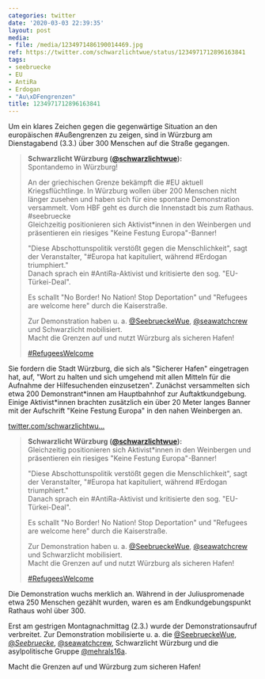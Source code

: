 ```yaml
---
categories: twitter
date: '2020-03-03 22:39:35'
layout: post
media:
- file: /media/1234971486190014469.jpg
ref: https://twitter.com/schwarzlichtwue/status/1234971712896163841
tags:
- seebruecke
- EU
- AntiRa
- Erdogan
- "Au\xDFengrenzen"
title: 1234971712896163841
---
```

Um ein klares Zeichen gegen die gegenwärtige Situation an den europäischen #Außengrenzen zu zeigen, sind in Würzburg am Dienstagabend (3.3.) über 300 Menschen auf die Straße gegangen.   
> <b>Schwarzlicht Würzburg ([@schwarzlichtwue](https://twitter.com/schwarzlichtwue)):</b>  
>Spontandemo in Würzburg!  
>  
>  
>  
>An der griechischen Grenze bekämpft die #EU aktuell Kriegsflüchtlinge. In Würzburg wollen über 200 Menschen nicht länger zusehen und haben sich für eine spontane Demonstration versammelt. Vom HBF geht es durch die Innenstadt bis zum Rathaus. #seebruecke    
>Gleichzeitig positionieren sich Aktivist\*innen in den Weinbergen und präsentieren ein riesiges "Keine Festung Europa"-Banner!  
>  
>  
>  
>"Diese Abschottunspolitik verstößt gegen die Menschlichkeit", sagt der Veranstalter, "#Europa hat kapituliert, während #Erdogan triumphiert."    
>Danach sprach ein #AntiRa-Aktivist und kritisierte den sog. "EU-Türkei-Deal".  
>  
>  
>  
>Es schallt "No Border! No Nation! Stop Deportation" und "Refugees are welcome here" durch die Kaiserstraße.  
>  
>  
>  
>Zur Demonstration haben u. a. [@SeebrueckeWue](https://twitter.com/SeebrueckeWue), [@seawatchcrew](https://twitter.com/seawatchcrew) und Schwarzlicht mobilisiert.    
>Macht die Grenzen auf und nutzt Würzburg als sicheren Hafen!  
>  
>[#RefugeesWelcome](/t/refugeeswelcome)   


Sie fordern die Stadt Würzburg, die sich als "Sicherer Hafen" eingetragen hat, auf, "Wort zu halten und sich umgehend mit allen Mitteln für die Aufnahme der Hilfesuchenden einzusetzen". 
Zunächst versammelten sich etwa 200 Demonstrant\*innen am Hauptbahnhof zur Auftaktkundgebung. Einige Aktivist\*innen brachten zusätzlich ein über 20 Meter langes Banner mit der Aufschrift "Keine Festung Europa" in den nahen Weinbergen an.

[twitter.com/schwarzlichtwu…](https://twitter.com/schwarzlichtwue/status/1234904070458159104?s=19) 
> <b>Schwarzlicht Würzburg ([@schwarzlichtwue](https://twitter.com/schwarzlichtwue)):</b>  
>Gleichzeitig positionieren sich Aktivist\*innen in den Weinbergen und präsentieren ein riesiges "Keine Festung Europa"-Banner!  
>  
>  
>  
>"Diese Abschottunspolitik verstößt gegen die Menschlichkeit", sagt der Veranstalter, "#Europa hat kapituliert, während #Erdogan triumphiert."    
>Danach sprach ein #AntiRa-Aktivist und kritisierte den sog. "EU-Türkei-Deal".  
>  
>  
>  
>Es schallt "No Border! No Nation! Stop Deportation" und "Refugees are welcome here" durch die Kaiserstraße.  
>  
>  
>  
>Zur Demonstration haben u. a. [@SeebrueckeWue](https://twitter.com/SeebrueckeWue), [@seawatchcrew](https://twitter.com/seawatchcrew) und Schwarzlicht mobilisiert.    
>Macht die Grenzen auf und nutzt Würzburg als sicheren Hafen!  
>  
>[#RefugeesWelcome](/t/refugeeswelcome)   


Die Demonstration wuchs merklich an. Während in der Juliuspromenade etwa 250 Menschen gezählt wurden, waren es am Endkundgebungspunkt Rathaus wohl über 300. 



Erst am gestrigen Montagnachmittag (2.3.) wurde der Demonstrationsaufruf verbreitet. 
Zur Demonstration mobilisierte u. a. die [@SeebrueckeWue](https://twitter.com/SeebrueckeWue), [@_Seebruecke_](https://twitter.com/_Seebruecke_), [@seawatchcrew](https://twitter.com/seawatchcrew), Schwarzlicht Würzburg und die asylpolitische Gruppe [@mehrals16a](https://twitter.com/mehrals16a).



Macht die Grenzen auf und Würzburg zum sicheren Hafen! 